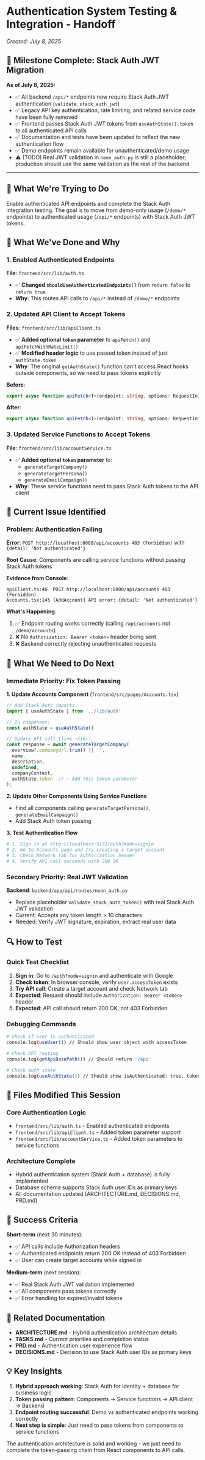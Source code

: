 # Authentication System Testing & Integration - Handoff

*Created: July 8, 2025*

## 🚀 Milestone Complete: Stack Auth JWT Migration

**As of July 8, 2025:**
- ✅ All backend `/api/*` endpoints now require Stack Auth JWT authentication (`validate_stack_auth_jwt`)
- ✅ Legacy API key authentication, rate limiting, and related service code have been fully removed
- ✅ Frontend passes Stack Auth JWT tokens from `useAuthState().token` to all authenticated API calls
- ✅ Documentation and tests have been updated to reflect the new authentication flow
- ✅ Demo endpoints remain available for unauthenticated/demo usage
- ⚠️ (TODO) Real JWT validation in `neon_auth.py` is still a placeholder; production should use the same validation as the rest of the backend

---

## 🎯 What We're Trying to Do

Enable authenticated API endpoints and complete the Stack Auth integration testing. The goal is to move from demo-only usage (`/demo/*` endpoints) to authenticated usage (`/api/*` endpoints) with Stack Auth JWT tokens.

## 🔧 What We've Done and Why

### 1. Enabled Authenticated Endpoints
**File**: `frontend/src/lib/auth.ts`
- ✅ **Changed `shouldUseAuthenticatedEndpoints()`** from `return false` to `return true`
- **Why**: This routes API calls to `/api/*` instead of `/demo/*` endpoints

### 2. Updated API Client to Accept Tokens
**Files**: `frontend/src/lib/apiClient.ts`
- ✅ **Added optional `token` parameter** to `apiFetch()` and `apiFetchWithRateLimit()`
- ✅ **Modified header logic** to use passed token instead of just `authState.token`
- **Why**: The original `getAuthState()` function can't access React hooks outside components, so we need to pass tokens explicitly

**Before**:
```typescript
export async function apiFetch<T>(endpoint: string, options: RequestInit = {}): Promise<T>
```

**After**:
```typescript
export async function apiFetch<T>(endpoint: string, options: RequestInit = {}, token?: string | null): Promise<T>
```

### 3. Updated Service Functions to Accept Tokens
**File**: `frontend/src/lib/accountService.ts`
- ✅ **Added optional `token` parameter** to:
  - `generateTargetCompany()`
  - `generateTargetPersona()` 
  - `generateEmailCampaign()`
- **Why**: These service functions need to pass Stack Auth tokens to the API client

## 🚧 Current Issue Identified

### Problem: Authentication Failing
**Error**: `POST http://localhost:8000/api/accounts 403 (Forbidden)` with `{detail: 'Not authenticated'}`

**Root Cause**: Components are calling service functions without passing Stack Auth tokens

**Evidence from Console**:
```
apiClient.ts:46  POST http://localhost:8000/api/accounts 403 (Forbidden)
Accounts.tsx:145 [AddAccount] API error: {detail: 'Not authenticated'}
```

**What's Happening**:
1. ✅ Endpoint routing works correctly (calling `/api/accounts` not `/demo/accounts`)
2. ❌ No `Authorization: Bearer <token>` header being sent
3. ❌ Backend correctly rejecting unauthenticated requests

## 🎯 What We Need to Do Next

### Immediate Priority: Fix Token Passing

**1. Update Accounts Component** (`frontend/src/pages/Accounts.tsx`)
```typescript
// Add Stack Auth imports
import { useAuthState } from '../lib/auth'

// In component:
const authState = useAuthState()

// Update API call (line ~116):
const response = await generateTargetCompany(
  overview?.companyUrl.trim() || '',
  name,
  description,
  undefined,
  companyContext,
  authState.token  // ← Add this token parameter
);
```

**2. Update Other Components Using Service Functions**
- Find all components calling `generateTargetPersona()`, `generateEmailCampaign()`
- Add Stack Auth token passing

**3. Test Authentication Flow**
```bash
# 1. Sign in at http://localhost:5173/auth?mode=signin
# 2. Go to Accounts page and try creating a target account
# 3. Check Network tab for Authorization header
# 4. Verify API call succeeds with 200 OK
```

### Secondary Priority: Real JWT Validation

**Backend**: `backend/app/api/routes/neon_auth.py` 
- Replace placeholder `validate_stack_auth_token()` with real Stack Auth JWT validation
- Current: Accepts any token length > 10 characters
- Needed: Verify JWT signature, expiration, extract real user data

## 🔍 How to Test

### Quick Test Checklist
1. **Sign in**: Go to `/auth?mode=signin` and authenticate with Google
2. **Check token**: In browser console, verify `user.accessToken` exists
3. **Try API call**: Create a target account and check Network tab
4. **Expected**: Request should include `Authorization: Bearer <token>` header
5. **Expected**: API call should return 200 OK, not 403 Forbidden

### Debugging Commands
```bash
# Check if user is authenticated
console.log(useUser()) // Should show user object with accessToken

# Check API routing
console.log(getApiBasePath()) // Should return '/api'

# Check auth state
console.log(useAuthState()) // Should show isAuthenticated: true, token: 'jwt...'
```

## 📁 Files Modified This Session

### Core Authentication Logic
- `frontend/src/lib/auth.ts` - Enabled authenticated endpoints
- `frontend/src/lib/apiClient.ts` - Added token parameter support
- `frontend/src/lib/accountService.ts` - Added token parameters to service functions

### Architecture Complete
- Hybrid authentication system (Stack Auth + database) is fully implemented
- Database schema supports Stack Auth user IDs as primary keys
- All documentation updated (ARCHITECTURE.md, DECISIONS.md, PRD.md)

## 🎉 Success Criteria

**Short-term** (next 30 minutes):
- ✅ API calls include Authorization headers
- ✅ Authenticated endpoints return 200 OK instead of 403 Forbidden
- ✅ User can create target accounts while signed in

**Medium-term** (next session):
- ✅ Real Stack Auth JWT validation implemented
- ✅ All components pass tokens correctly
- ✅ Error handling for expired/invalid tokens

## 🔗 Related Documentation

- **ARCHITECTURE.md** - Hybrid authentication architecture details
- **TASKS.md** - Current priorities and completion status
- **PRD.md** - Authentication user experience flow
- **DECISIONS.md** - Decision to use Stack Auth user IDs as primary keys

## 💡 Key Insights

1. **Hybrid approach working**: Stack Auth for identity + database for business logic
2. **Token passing pattern**: Components → Service functions → API client → Backend
3. **Endpoint routing successful**: Demo vs authenticated endpoints working correctly
4. **Next step is simple**: Just need to pass tokens from components to service functions

The authentication architecture is solid and working - we just need to complete the token-passing chain from React components to API calls.